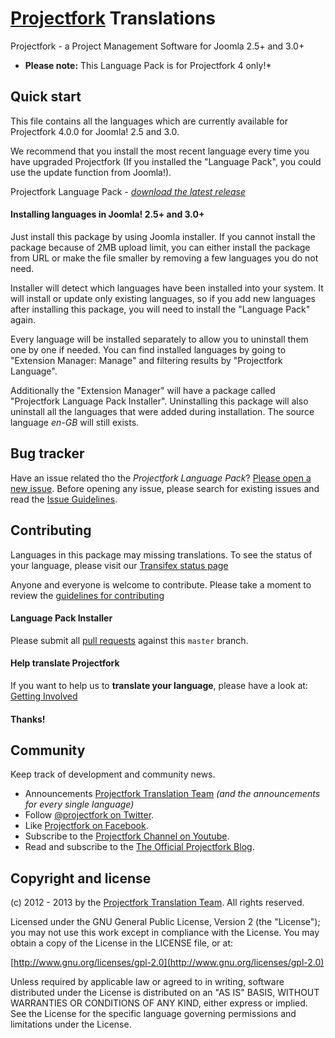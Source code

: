 # [Projectfork](https://projectfork.net) Translations
Projectfork - a Project Management Software for Joomla 2.5+ and 3.0+

* **Please note:** This Language Pack is for Projectfork 4 only!*

## Quick start
This file contains all the languages which are currently available for Projectfork 4.0.0 for Joomla! 2.5 and 3.0.

We recommend that you install the most recent language every time you have upgraded Projectfork (If you installed the "Language Pack", you could use the update function from Joomla!).


Projectfork Language Pack - *[download the latest release](http://projectfork.net/downloads)*

#### Installing languages in Joomla! 2.5+ and 3.0+
Just install this package by using Joomla installer. If you cannot install the package because of 2MB upload limit, you can either install the package from URL or make the file smaller by removing a few languages you do not need.

Installer will detect which languages have been installed into your system. It will install or update only existing languages, so if you add new languages after installing this package, you will need to install the "Language Pack" again.

Every language will be installed separately to allow you to uninstall them one by one if needed. You can find installed languages by going to "Extension Manager: Manage" and filtering results by "Projectfork Language".

Additionally the "Extension Manager" will have a package called "Projectfork Language Pack Installer". Uninstalling this package will also uninstall all the languages that were added during installation. The source language *en-GB* will still exists.


## Bug tracker
Have an issue related tho the *Projectfork Language Pack*? [Please open a new issue](https://github.com/projectfork/Translations/issues). Before opening any issue, please search for existing issues and read the [Issue Guidelines](CONTRIBUTING.md#bugs).


## Contributing
Languages in this package may missing translations. To see the status of your language, please visit our [Transifex status page](https://www.transifex.com/projects/p/projectfork-languages)

Anyone and everyone is welcome to contribute. Please take a moment to review the [guidelines for contributing](CONTRIBUTING.md)

#### Language Pack Installer
Please submit all [pull requests](CONTRIBUTING.md#pull-requests) against this `master` branch.

#### Help translate Projectfork
If you want to help us to **translate your language**, please have a look at: [Getting Involved](https://github.com/projectfork/Translations/wiki/Getting-involved)

#### Thanks!


## Community
Keep track of development and community news.

* Announcements [Projectfork Translation Team](https://www.transifex.com/projects/p/projectfork-languages/announcements) _(and the announcements for every single language)_
* Follow [@projectfork on Twitter](http://twitter.com/projectfork).
* Like [Projectfork on Facebook](http://facebook.com/projectfork).
* Subscribe to the [Projectfork Channel on Youtube](http://youtube.com/user/projectfork).
* Read and subscribe to the [The Official Projectfork Blog](https://projectfork.net/blog).


## Copyright and license
(c) 2012 - 2013 by the [Projectfork Translation Team](https://github.com/projectfork/Translations/wiki/Translation-team). All rights reserved.

Licensed under the GNU General Public License, Version 2 (the "License");
you may not use this work except in compliance with the License.
You may obtain a copy of the License in the LICENSE file, or at:

  [http://www.gnu.org/licenses/gpl-2.0](http://www.gnu.org/licenses/gpl-2.0)

Unless required by applicable law or agreed to in writing, software
distributed under the License is distributed on an "AS IS" BASIS,
WITHOUT WARRANTIES OR CONDITIONS OF ANY KIND, either express or implied.
See the License for the specific language governing permissions and
limitations under the License.